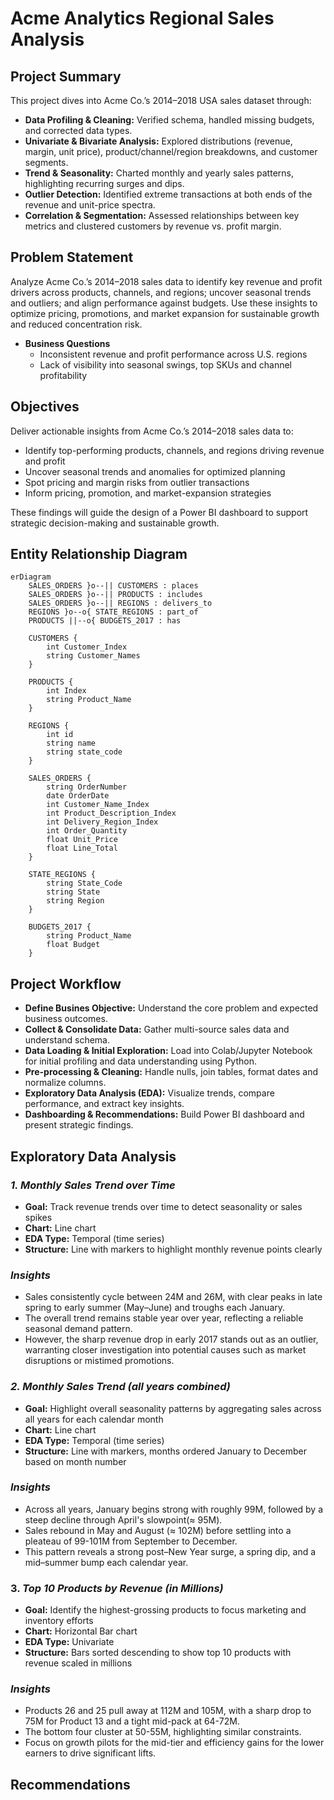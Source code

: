 # Acme Analytics Regional Sales Analysis
## Project Summary
This project dives into Acme Co.’s 2014–2018 USA sales dataset through:
* **Data Profiling & Cleaning:** Verified schema, handled missing budgets, and corrected data types.
* **Univariate & Bivariate Analysis:** Explored distributions (revenue, margin, unit price), product/channel/region breakdowns, and customer segments.
* **Trend & Seasonality:** Charted monthly and yearly sales patterns, highlighting recurring surges and dips.
* **Outlier Detection:** Identified extreme transactions at both ends of the revenue and unit-price spectra.
* **Correlation & Segmentation:** Assessed relationships between key metrics and clustered customers by revenue vs. profit margin.
## Problem Statement
Analyze Acme Co.’s 2014–2018 sales data to identify key revenue and profit drivers across products, channels, and regions; uncover seasonal trends and outliers; and align performance against budgets. Use these insights to optimize pricing, promotions, and market expansion for sustainable growth and reduced concentration risk.
* **Business Questions**
  - Inconsistent revenue and profit performance across U.S. regions
  - Lack of visibility into seasonal swings, top SKUs and channel profitability
## Objectives
Deliver actionable insights from Acme Co.’s 2014–2018 sales data to:
* Identify top-performing products, channels, and regions driving revenue and profit
* Uncover seasonal trends and anomalies for optimized planning
* Spot pricing and margin risks from outlier transactions
* Inform pricing, promotion, and market-expansion strategies

These findings will guide the design of a Power BI dashboard to support strategic decision-making and sustainable growth.
## Entity Relationship Diagram
```mermaid
erDiagram
    SALES_ORDERS }o--|| CUSTOMERS : places
    SALES_ORDERS }o--|| PRODUCTS : includes
    SALES_ORDERS }o--|| REGIONS : delivers_to
    REGIONS }o--o{ STATE_REGIONS : part_of
    PRODUCTS ||--o{ BUDGETS_2017 : has

    CUSTOMERS {
        int Customer_Index
        string Customer_Names
    }

    PRODUCTS {
        int Index
        string Product_Name
    }

    REGIONS {
        int id
        string name
        string state_code
    }

    SALES_ORDERS {
        string OrderNumber
        date OrderDate
        int Customer_Name_Index
        int Product_Description_Index
        int Delivery_Region_Index
        int Order_Quantity
        float Unit_Price
        float Line_Total
    }

    STATE_REGIONS {
        string State_Code
        string State
        string Region
    }

    BUDGETS_2017 {
        string Product_Name
        float Budget
    }
```
## Project Workflow
* **Define Busines Objective:** Understand the core problem and expected business outcomes.
* **Collect & Consolidate Data:** Gather multi-source sales data and understand schema.
* **Data Loading & Initial Exploration:** Load into Colab/Jupyter Notebook for initial profiling and data understanding using Python.
* **Pre-processing & Cleaning:** Handle nulls, join tables, format dates and normalize columns.
* **Exploratory Data Analysis (EDA):** Visualize trends, compare performance, and extract key insights.
* **Dashboarding & Recommendations:** Build Power BI dashboard and present strategic findings.
## Exploratory Data Analysis
### *1. Monthly Sales Trend over Time*
* **Goal:** Track revenue trends over time to detect seasonality or sales spikes
* **Chart:** Line chart
* **EDA Type:** Temporal (time series)
* **Structure:** Line with markers to highlight monthly revenue points clearly
### *Insights*
* Sales consistently cycle between 24M and 26M, with clear peaks in late spring to early summer (May–June) and troughs each January.
* The overall trend remains stable year over year, reflecting a reliable seasonal demand pattern.
* However, the sharp revenue drop in early 2017 stands out as an outlier, warranting closer investigation into potential causes such as market disruptions or mistimed promotions.
### *2. Monthly Sales Trend (all years combined)*
* **Goal:** Highlight overall seasonality patterns by aggregating sales across all years for each calendar month
* **Chart:** Line chart
* **EDA Type:** Temporal (time series)
* **Structure:** Line with markers, months ordered January to December based on month number
### *Insights*
* Across all years, January begins strong with roughly 99M, followed by a steep decline through April's slowpoint(≈ 95M).
* Sales rebound in May and August (≈ 102M) before settling into a pleateau of 99-101M from September to December.
* This pattern reveals a strong post–New Year surge, a spring dip, and a mid–summer bump each calendar year.
### 3. *Top 10 Products by Revenue (in Millions)*
* **Goal:**  Identify the highest-grossing products to focus marketing and inventory efforts
* **Chart:** Horizontal Bar chart
* **EDA Type:** Univariate
* **Structure:**  Bars sorted descending to show top 10 products with revenue scaled in millions
### *Insights*
* Products 26 and 25 pull away at 112M and 105M, with a sharp drop to 75M for Product 13 and a tight mid-pack at 64-72M.
* The bottom four cluster at 50-55M, highlighting similar constraints.
* Focus on growth pilots for the mid-tier and efficiency gains for the lower earners to drive significant lifts.
## Recommendations
